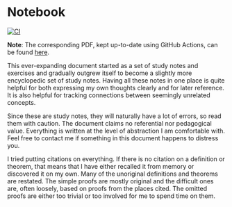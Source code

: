 # Notebook

[![CI](https://github.com/v--/notebook/workflows/Build/badge.svg)](https://github.com/v--/notebook/actions?query=workflow%3ABuild)

__Note__: The corresponding PDF, kept up-to-date using GitHub Actions, can be found [here](https://ivasilev.net/files/Notebook.pdf).

This ever-expanding document started as a set of study notes and exercises and gradually outgrew itself to become a slightly more encyclopedic set of study notes. Having all these notes in one place is quite helpful for both expressing my own thoughts clearly and for later reference. It is also helpful for tracking connections between seemingly unrelated concepts.

Since these are study notes, they will naturally have a lot of errors, so read them with caution. The document claims no referential nor pedagogical value. Everything is written at the level of abstraction I am comfortable with. Feel free to contact me if something in this document happens to distress you.

I tried putting citations on everything. If there is no citation on a definition or theorem, that means that I have either recalled it from memory or discovered it on my own. Many of the unoriginal definitions and theorems are restated. The simple proofs are mostly original and the difficult ones are, often loosely, based on proofs from the places cited. The omitted proofs are either too trivial or too involved for me to spend time on them.
